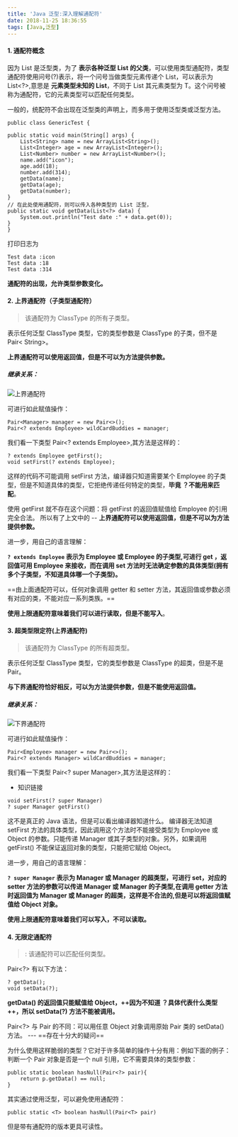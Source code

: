 ```yaml
---
title: 'Java 泛型:深入理解通配符'
date: 2018-11-25 18:36:55
tags: [Java,泛型]
---
```

#### 1. 通配符概念
 
因为 List 是泛型类，为了 **表示各种泛型 List 的父类**，可以使用类型通配符，类型通配符使用问号(?)表示，将一个问号当做类型元素传递个 List，可以表示为 List<?>,意思是 **元素类型未知的 List**，不同于 List<T> 其元素类型为 T。这个问号被称为通配符，它的元素类型可以匹配任何类型。

<!-- more -->
一般的，统配符不会出现在泛型类的声明上，而多用于使用泛型类或泛型方法。


```
public class GenericTest {
      
public static void main(String[] args) {
    List<String> name = new ArrayList<String>();
    List<Integer> age = new ArrayList<Integer>();
    List<Number> number = new ArrayList<Number>();
    name.add("icon");
    age.add(18);
    number.add(314);
    getData(name);
    getData(age);
    getData(number);   
}
// 在此处使用通配符，则可以传入各种类型的 List 泛型，
public static void getData(List<?> data) {
    System.out.println("Test date :" + data.get(0));
}
}
```

打印日志为

```
Test data :icon
Test data :18
Test data :314
```


 **通配符的出现，允许类型参数变化。**
 
 #### 2. 上界通配符（子类型通配符）
 
> <? extends ClassType> 该通配符为 ClassType 的所有子类型。
 
 表示任何泛型 ClassType 类型，它的类型参数是 ClassType 的子类，但不是 Pair< String>。
 
  **上界通配符可以使用返回值，但是不可以为方法提供参数。**


 
 
 ##### 继承关系：
 
 ![上界通配符](https://img-blog.csdnimg.cn/20190228151529777.jpg?x-oss-process=image/watermark,type_ZmFuZ3poZW5naGVpdGk,shadow_10,text_aHR0cHM6Ly9ibG9nLmNzZG4ubmV0L1N0cmFuZ2VfTW9ua2V5,size_16,color_FFFFFF,t_70)
 
 
 可进行如此赋值操作：
 ```
 Pair<Manager> manager = new Pair<>();
 Pair<? extends Employee> wildCardBuddies = manager;
 ```
 
 我们看一下类型 Pair<? extends Employee>,其方法是这样的：
 
 ```
 ? extends Employee getFirst();
 void setFirst(? extends Employee);
 ```
 
 这样的代码不可能调用 setFirst 方法，编译器只知道需要某个 Employee 的子类型，但是不知道具体的类型，它拒绝传递任何特定的类型，**毕竟  ？不能用来匹配**。
 
 使用 getFirst 就不存在这个问题：将 getFirst 的返回值赋值给 Employee 的引用完全合法。
所以有了上文中的 -- **上界通配符可以使用返回值，但是不可以为方法提供参数。**

 
进一步，用自己的语言理解：
 
 **`? extends Employee` 表示为 Employee 或 Employee 的子类型,可进行 get ，返回值可用 Employee 来接收，而在调用 set 方法时无法确定参数的具体类型(拥有多个子类型，不知道具体哪一个子类型)。**
 
==由上面通配符可以，任何对象调用 getter 和 setter 方法，其返回值或参数必须有对应的类，不能对应一系列类族。==

**使用上限通配符意味着我们可以进行读取，但是不能写入**。
 
 #### 3. 超类型限定符(上界通配符)
 
 > <? super ClassType> 该通配符为 ClassType 的所有超类型。
 
  表示任何泛型 ClassType 类型，它的类型参数是 ClassType 的超类，但是不是 Pair<String>。
 
 **与下界通配符恰好相反，可以为方法提供参数，但是不能使用返回值。**
 
 ##### 继承关系：

![下界通配符](https://img-blog.csdnimg.cn/20190228151628826.png?x-oss-process=image/watermark,type_ZmFuZ3poZW5naGVpdGk,shadow_10,text_aHR0cHM6Ly9ibG9nLmNzZG4ubmV0L1N0cmFuZ2VfTW9ua2V5,size_16,color_FFFFFF,t_70)

可进行如此赋值操作：
 ```
 Pair<Employee> manager = new Pair<>();
 Pair<? extends Manager> wildCardBuddies = manager;
 ```
 我们看一下类型 Pair<? super Manager>,其方法是这样的：
 
 * 知识链接
 ```
 void setFirst(? super Manager)
 ? super Manager getFirst()
 ```
 
 这不是真正的 Java 语法，但是可以看出编译器知道什么。 编译器无法知道 setFirst 方法的具体类型，因此调用这个方法时不能接受类型为 Employee 或 Object 的参数。只能传递 Manager 或其子类型的对象。另外，如果调用 getFirst() 不能保证返回对象的类型，只能把它赋给 Object。
 
 
 进一步，用自己的语言理解：
 
**`? super Manager` 表示为 Manager 或 Manager 的超类型，可进行 set，对应的 setter 方法的参数可以传进 Manager 或 Manager 的子类型,在调用 getter 方法时返回值为 Manager 或 Manager 的超类，这样是不合法的,但是可以将返回值赋值给 Object 对象。**
    
 **使用上限通配符意味着我们可以写入，不可以读取。**
 
 #### 4. 无限定通配符
 
 > <?> : 该通配符可以匹配任何类型。
 
 Pair<?> 有以下方法：
 
 ```
 ? getData();
 void setData(?);
 ```
 
 **getData() 的返回值只能赋值给 Object，++因为不知道 ？具体代表什么类型++，所以 setData(?) 方法不能被调用。**
 
 Pair<?> 与 Pair 的不同：可以用任意 Object 对象调用原始 Pair 类的 setData() 方法。 --- ==存在十分大的疑问==
 
 为什么使用这样脆弱的类型？它对于许多简单的操作十分有用：例如下面的例子：判断一个 Pair 对象是否是一个 null 引用，它不需要具体的类型参数：
 
```
public static boolean hasNull(Pair<?> pair){
    return p.getData() == null;
}
```
其实通过使用泛型，可以避免使用通配符：

`public static <T> boolean hasNull(Pair<T> pair)`

但是带有通配符的版本更具可读性。